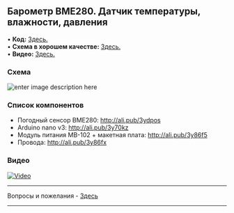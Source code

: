 ## Барометр BME280. Датчик температуры, влажности, давления

• **Код:** [Здесь.](/all_here/103/code.txt)  
• **Схема в хорошем качестве:** [Здесь.](https://i.imgur.com/jTAy3R5.jpg)  
• **Видео:** [Здесь.](https://youtu.be/IH0OjdDm-tQ)  

### Схема
![enter image description here](https://i.imgur.com/jTAy3R5.jpg)

### Список компонентов
- Погодный сенсор BME280: http://ali.pub/3ydpos
- Arduino nano v3: http://ali.pub/3y70kz
- Модуль питания MB-102 + макетная плата: http://ali.pub/3y86f5
- Провода: http://ali.pub/3y86fx

### Видео
[![Video](https://img.youtube.com/vi/IH0OjdDm-tQ/maxresdefault.jpg)](https://youtu.be/IH0OjdDm-tQ)

---

Вопросы и пожелания - [Здесь](https://www.youtube.com/c/Bytevideo/)

---
